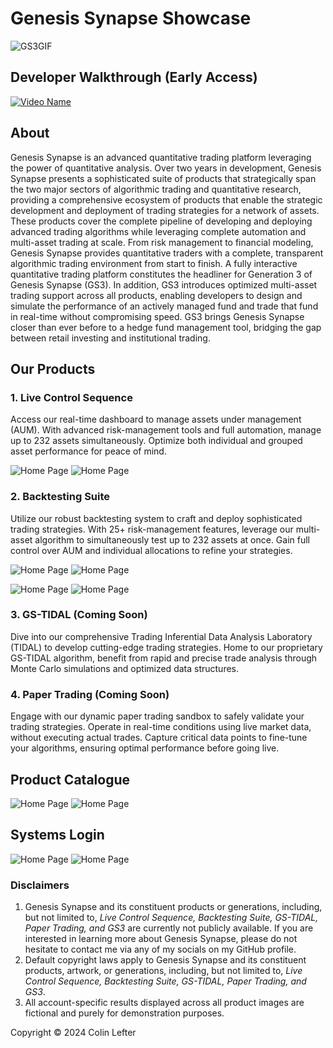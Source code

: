 # Genesis Synapse Showcase

![GS3GIF](https://github.com/ColinLefter/Genesis-Synapse-Showcase/assets/68645918/fb33d00a-78ab-4e0a-94a0-1602e98c964b)

## Developer Walkthrough (Early Access)

[![Video Name](assets/WalkthroughThumbnail.png)](https://vimeo.com/865036319?share=copy)

## About

Genesis Synapse is an advanced quantitative trading platform leveraging the power of quantitative analysis. Over two years in development, Genesis Synapse presents a sophisticated suite of products that strategically span the two major sectors of algorithmic trading and quantitative research, providing a comprehensive ecosystem of products that enable the strategic development and deployment of trading strategies for a network of assets. These products cover the complete pipeline of developing and deploying advanced trading algorithms while leveraging complete automation and multi-asset trading at scale. From risk management to financial modeling, Genesis Synapse provides quantitative traders with a complete, transparent algorithmic trading environment from start to finish. A fully interactive quantitative trading platform constitutes the headliner for Generation 3 of Genesis Synapse (GS3). In addition, GS3 introduces optimized multi-asset trading support across all products, enabling developers to design and simulate the performance of an actively managed fund and trade that fund in real-time without compromising speed. GS3 brings Genesis Synapse closer than ever before to a hedge fund management tool, bridging the gap between retail investing and institutional trading.

## Our Products

### 1. Live Control Sequence

Access our real-time dashboard to manage assets under management (AUM). With advanced risk-management tools and full automation, manage up to 232 assets simultaneously. Optimize both individual and grouped asset performance for peace of mind.

![Home Page](assets/LiveDark.png)
![Home Page](assets/LiveLight.png)

### 2. Backtesting Suite

Utilize our robust backtesting system to craft and deploy sophisticated trading strategies. With 25+ risk-management features, leverage our multi-asset algorithm to simultaneously test up to 232 assets at once. Gain full control over AUM and individual allocations to refine your strategies.

![Home Page](assets/BacktestDark1.png)
![Home Page](assets/BacktestLight1.png)

![Home Page](assets/BacktestDark2.png)
![Home Page](assets/BacktestLight2.png)

### 3. GS-TIDAL (Coming Soon)

Dive into our comprehensive Trading Inferential Data Analysis Laboratory (TIDAL) to develop cutting-edge trading strategies. Home to our proprietary GS-TIDAL algorithm, benefit from rapid and precise trade analysis through Monte Carlo simulations and optimized data structures.

### 4. Paper Trading (Coming Soon)

Engage with our dynamic paper trading sandbox to safely validate your trading strategies. Operate in real-time conditions using live market data, without executing actual trades. Capture critical data points to fine-tune your algorithms, ensuring optimal performance before going live.

## Product Catalogue

![Home Page](assets/HomeDark.png)
![Home Page](assets/HomeLight.png)

## Systems Login

![Home Page](assets/LoginDark.png)
![Home Page](assets/LoginLight.png)

### Disclaimers

1. Genesis Synapse and its constituent products or generations, including, but not limited to, _Live Control Sequence, Backtesting Suite, GS-TIDAL, Paper Trading, and GS3_ are currently not publicly available. If you are interested in learning more about Genesis Synapse, please do not hesitate to contact me via any of my socials on my GitHub profile.
2. Default copyright laws apply to Genesis Synapse and its constituent products, artwork, or generations, including, but not limited to, _Live Control Sequence, Backtesting Suite, GS-TIDAL, Paper Trading, and GS3_.
3. All account-specific results displayed across all product images are fictional and purely for demonstration purposes.

Copyright © 2024 Colin Lefter
